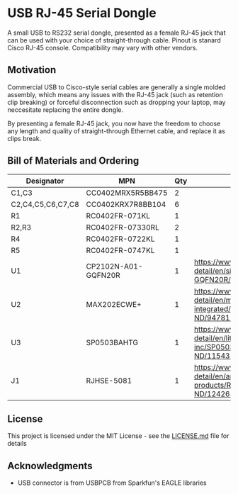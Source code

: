 # USB RJ-45 Serial Dongle

A small USB to RS232 serial dongle, presented as a female RJ-45 jack that can be used with your choice of straight-through cable. Pinout is stanard Cisco RJ-45 console. Compatibility may vary with other vendors.

## Motivation

Commercial USB to Cisco-style serial cables are generally a single molded assembly, which means any issues with the RJ-45 jack (such as retention clip breaking) or forceful disconnection such as dropping your laptop, may neccesitate replacing the entire dongle.

By presenting a female RJ-45 jack, you now have the freedom to choose any length and quality of straight-through Ethernet cable, and replace it as clips break.

## Bill of Materials and Ordering

| Designator        | MPN                 | Qty | Link                                                                                                       |
|-------------------|---------------------|-----|------------------------------------------------------------------------------------------------------------|
| C1,C3             | CC0402MRX5R5BB475   | 2   |                                                                                                            |
| C2,C4,C5,C6,C7,C8 | CC0402KRX7R8BB104   | 6   |                                                                                                            |
| R1                | RC0402FR-071KL      | 1   |                                                                                                            |
| R2,R3             | RC0402FR-07330RL    | 2   |                                                                                                            |
| R4                | RC0402FR-0722KL     | 1   |                                                                                                            |
| R5                | RC0402FR-0747KL     | 1   |                                                                                                            |
| U1                | CP2102N-A01-GQFN20R | 1   | https://www.digikey.sg/product-detail/en/silicon-labs/CP2102N-A01-GQFN20R/336-4826-1-ND/8619802            |
| U2                | MAX202ECWE+         | 1   | https://www.digikey.sg/product-detail/en/maxim-integrated/MAX202ECWE/MAX202ECWE-ND/947811                  |
| U3                | SP0503BAHTG         | 1   | https://www.digikey.sg/product-detail/en/littelfuse-inc/SP0503BAHTG/F2715CT-ND/1154322                     |
| J1                | RJHSE-5081          | 1   | https://www.digikey.sg/product-detail/en/amphenol-icc-commercial-products/RJHSE-5081/RJHSE-5081-ND/1242688 |

## License

This project is licensed under the MIT License - see the [LICENSE.md](LICENSE.md) file for details

## Acknowledgments

* USB connector is from USBPCB from Sparkfun's EAGLE libraries

